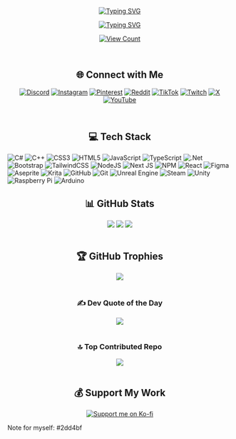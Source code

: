<div align="center">

  [![Typing SVG](https://readme-typing-svg.demolab.com?font=Geist&weight=500&size=35&duration=3000&pause=1000&color=2DD4BF&center=true&vCenter=true&repeat=false&width=435&lines=Hello!+My+name+is+Mike)](https://git.io/typing-svg)
  
  [![Typing SVG](https://readme-typing-svg.demolab.com?font=Geist&size=25&duration=3000&pause=1000&color=2DD4BF&center=true&vCenter=true&repeat=false&width=435&lines=Web+Developer;Game+Developer;Founder+of+RedFox+Studios)](https://git.io/typing-svg)

  [![View Count](https://visitcount.itsvg.in/api?id=Pilot2254&icon=6&color=9)](https://visitcount.itsvg.in)
</div>

<br>

<div align="center">

  ## 🌐 Connect with Me
  [![Discord](https://img.shields.io/badge/Discord-%237289DA.svg?logo=discord&logoColor=white)](https://discord.gg/JWVMk9pvPS)
  [![Instagram](https://img.shields.io/badge/Instagram-%23E4405F.svg?logo=Instagram&logoColor=white)](https://instagram.com/michal.flaska)
  [![Pinterest](https://img.shields.io/badge/Pinterest-%23E60023.svg?logo=Pinterest&logoColor=white)](https://pinterest.com/pilot2254)
  [![Reddit](https://img.shields.io/badge/Reddit-%23FF4500.svg?logo=Reddit&logoColor=white)](https://reddit.com/user/pilot2254)
  [![TikTok](https://img.shields.io/badge/TikTok-%23000000.svg?logo=TikTok&logoColor=white)](https://tiktok.com/@pilot2254)
  [![Twitch](https://img.shields.io/badge/Twitch-%239146FF.svg?logo=Twitch&logoColor=white)](https://twitch.tv/pilot2254)
  [![X](https://img.shields.io/badge/X-black.svg?logo=X&logoColor=white)](https://x.com/pilot2254)
  [![YouTube](https://img.shields.io/badge/YouTube-%23FF0000.svg?logo=YouTube&logoColor=white)](https://youtube.com/@UCMOgfgoEJt5iMRG9BjlipyQ)

</div>

<br>

<div align="center">
  
  ## 💻 Tech Stack
</div>

  ![C#](https://img.shields.io/badge/c%23-%23239120.svg?style=for-the-badge&logo=csharp&logoColor=white)
  ![C++](https://img.shields.io/badge/c++-%2300599C.svg?style=for-the-badge&logo=c%2B%2B&logoColor=white)
  ![CSS3](https://img.shields.io/badge/css3-%231572B6.svg?style=for-the-badge&logo=css3&logoColor=white)
  ![HTML5](https://img.shields.io/badge/html5-%23E34F26.svg?style=for-the-badge&logo=html5&logoColor=white)
  ![JavaScript](https://img.shields.io/badge/javascript-%23323330.svg?style=for-the-badge&logo=javascript&logoColor=%23F7DF1E)
  ![TypeScript](https://img.shields.io/badge/typescript-%23007ACC.svg?style=for-the-badge&logo=typescript&logoColor=white)
  ![.Net](https://img.shields.io/badge/.NET-5C2D91?style=for-the-badge&logo=.net&logoColor=white)
  ![Bootstrap](https://img.shields.io/badge/bootstrap-%238511FA.svg?style=for-the-badge&logo=bootstrap&logoColor=white)
  ![TailwindCSS](https://img.shields.io/badge/tailwindcss-%2338B2AC.svg?style=for-the-badge&logo=tailwind-css&logoColor=white)
  ![NodeJS](https://img.shields.io/badge/node.js-6DA55F?style=for-the-badge&logo=node.js&logoColor=white)
  ![Next JS](https://img.shields.io/badge/Next-black?style=for-the-badge&logo=next.js&logoColor=white)
  ![NPM](https://img.shields.io/badge/NPM-%23CB3837.svg?style=for-the-badge&logo=npm&logoColor=white)
  ![React](https://img.shields.io/badge/react-%2320232a.svg?style=for-the-badge&logo=react&logoColor=%2361DAFB)
  ![Figma](https://img.shields.io/badge/figma-%23F24E1E.svg?style=for-the-badge&logo=figma&logoColor=white)
  ![Aseprite](https://img.shields.io/badge/Aseprite-FFFFFF?style=for-the-badge&logo=Aseprite&logoColor=#7D929E)
  ![Krita](https://img.shields.io/badge/Krita-203759?style=for-the-badge&logo=krita&logoColor=EEF37B)
  ![GitHub](https://img.shields.io/badge/github-%23121011.svg?style=for-the-badge&logo=github&logoColor=white)
  ![Git](https://img.shields.io/badge/git-%23F05033.svg?style=for-the-badge&logo=git&logoColor=white)
  ![Unreal Engine](https://img.shields.io/badge/unrealengine-%23313131.svg?style=for-the-badge&logo=unrealengine&logoColor=white)
  ![Steam](https://img.shields.io/badge/steam-%23000000.svg?style=for-the-badge&logo=steam&logoColor=white)
  ![Unity](https://img.shields.io/badge/unity-%23000000.svg?style=for-the-badge&logo=unity&logoColor=white)
  ![Raspberry Pi](https://img.shields.io/badge/-Raspberry_Pi-C51A4A?style=for-the-badge&logo=Raspberry-Pi)
  ![Arduino](https://img.shields.io/badge/-Arduino-00979D?style=for-the-badge&logo=Arduino&logoColor=white)
<br>

<div align="center">
  
  ## 📊 GitHub Stats
  <img src="https://github-readme-stats.vercel.app/api?username=Pilot2254&theme=dark&hide_border=false&include_all_commits=true&count_private=true" />
  <img src="https://github-readme-streak-stats.herokuapp.com/?user=Pilot2254&theme=dark&hide_border=false" />
  <img src="https://github-readme-stats.vercel.app/api/top-langs/?username=Pilot2254&theme=dark&hide_border=false&include_all_commits=true&count_private=true&layout=compact" />
</div>

<br>

<div align="center">
  
  ## 🏆 GitHub Trophies
  <img src="https://github-profile-trophy.vercel.app/?username=Pilot2254&theme=onedark&no-frame=false&no-bg=false&margin-w=4" />
</div>

<br>

<div align="center">

  ### ✍️ Dev Quote of the Day
  <img src="https://quotes-github-readme.vercel.app/api?type=horizontal&theme=dark" />
</div>

<br>

<div align="center">

  ### 🔝 Top Contributed Repo
  <img src="https://github-contributor-stats.vercel.app/api?username=Pilot2254&limit=5&theme=dark&combine_all_yearly_contributions=true" />
</div>

<br>

<div align="center">

  ## 💰 Support My Work
  <a href="https://ko-fi.com/pilot2254"><img src="https://img.shields.io/badge/Ko--fi-F16061?style=for-the-badge&logo=ko-fi&logoColor=white" alt="Support me on Ko-fi" /></a>
</div>

Note for myself: #2dd4bf
